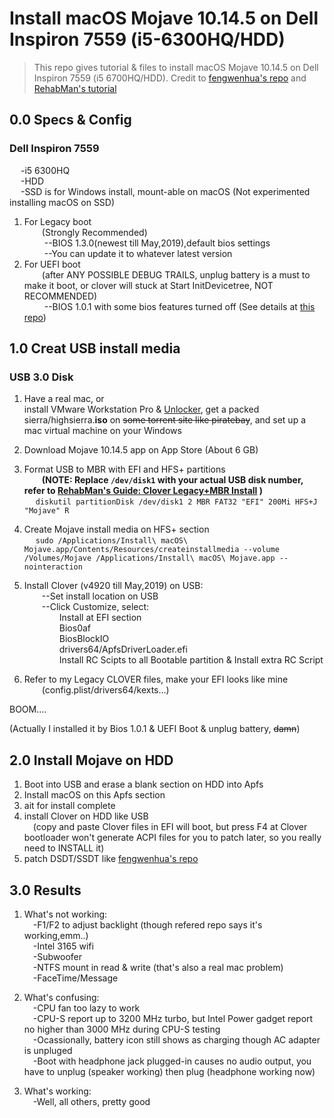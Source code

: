 # Install macOS Mojave 10.14.5 on Dell Inspiron 7559 (i5-6300HQ/HDD)

>This repo gives tutorial &amp; files to install macOS Mojave 10.14.5 on Dell Inspiron 7559 (i5 6700HQ/HDD).
Credit to [fengwenhua's repo](https://github.com/fengwenhua/dell-7559-hackintosh)  and [RehabMan's tutorial](https://www.tonymacx86.com/threads/guide-booting-the-os-x-installer-on-laptops-with-clover.148093/)


## 0.0  Specs & Config

### Dell Inspiron 7559  
&emsp; -i5 6300HQ  
&emsp; -HDD  
&emsp; -SSD is for Windows install, mount-able on macOS (Not experimented installing macOS on SSD)  

1. For Legacy boot  
&emsp;&emsp;(Strongly Recommended)  
&emsp;&emsp; --BIOS 1.3.0(newest till May,2019),default bios settings  
&emsp;&emsp; --You can update it to whatever latest version  
2. For UEFI boot   
&emsp;&emsp;(after ANY POSSIBLE DEBUG TRAILS, unplug battery is a must to make it boot, or clover will stuck at Start InitDevicetree, NOT RECOMMENDED)  
&emsp;&emsp; --BIOS 1.0.1 with some bios features turned off (See details at [this repo](https://github.com/fengwenhua/dell-7559-hackintosh))


## 1.0  Creat USB install media

### USB 3.0 Disk  
1. Have a real mac, or   
install VMware Workstation Pro & [Unlocker](https://github.com/DrDonk/unlocker), get a packed sierra/highsierra.**iso** on ~~some torrent site like piratebay~~, and set up a mac virtual machine on your Windows  
2. Download Mojave 10.14.5 app on App Store (About 6 GB)  
3. Format USB to MBR with EFI and HFS+ partitions  
&emsp;&emsp;**(NOTE: Replace ```/dev/disk1``` with your actual USB disk number, refer to [RehabMan's Guide: Clover Legacy+MBR Install](https://www.tonymacx86.com/threads/guide-booting-the-os-x-installer-on-laptops-with-clover.148093) )**  
&emsp; ```diskutil partitionDisk /dev/disk1 2 MBR FAT32 "EFI" 200Mi HFS+J "Mojave" R```   
4. Create Mojave install media on HFS+ section  
&emsp; ```sudo /Applications/Install\ macOS\ Mojave.app/Contents/Resources/createinstallmedia --volume /Volumes/Mojave /Applications/Install\ macOS\ Mojave.app --nointeraction```  
5. Install Clover (v4920 till May,2019) on USB:  
&emsp;&emsp;--Set install location on USB  
&emsp;&emsp;--Click Customize, select:  
&emsp;&emsp;&emsp;&emsp;Install at EFI section  
&emsp;&emsp;&emsp;&emsp;Bios0af  
&emsp;&emsp;&emsp;&emsp;BiosBlockIO  
&emsp;&emsp;&emsp;&emsp;drivers64/ApfsDriverLoader.efi  
&emsp;&emsp;&emsp;&emsp;Install RC Scipts to all Bootable partition & Install extra RC Script  

6. Refer to my Legacy CLOVER files, make your EFI looks like mine  
&emsp;&emsp;(config.plist/drivers64/kexts...)

BOOM....

(Actually I installed it by Bios 1.0.1 & UEFI Boot & unplug battery, ~~damn~~)

## 2.0 Install Mojave on HDD  
1. Boot into USB and erase a blank section on HDD into Apfs  
2. Install macOS on this Apfs section  
3. ait for install complete  
4. install Clover on HDD like USB    
&emsp;(copy and paste Clover files in EFI will boot, but press F4 at Clover bootloader won't generate ACPI files for you to patch later, so you really need to INSTALL it)  
5. patch DSDT/SSDT like [fengwenhua's repo](https://github.com/fengwenhua/dell-7559-hackintosh)

## 3.0 Results   
1. What's not working:  
&emsp;-F1/F2 to adjust backlight (though refered repo says it's working,emm..)  
&emsp;-Intel 3165 wifi  
&emsp;-Subwoofer  
&emsp;-NTFS mount in read & write (that's also a real mac problem)  
&emsp;-FaceTime/Message

2. What's confusing:  
&emsp;-CPU fan too lazy to work  
&emsp;-CPU-S report up to 3200 MHz turbo, but Intel Power gadget report no higher than 3000 MHz during CPU-S testing  
&emsp;-Ocassionally, battery icon still shows as charging though AC adapter is unpluged  
&emsp;-Boot with headphone jack plugged-in causes no audio output, you have to unplug (speaker working) then plug (headphone working now)

3. What's working:  
&emsp;-Well, all others, pretty good

